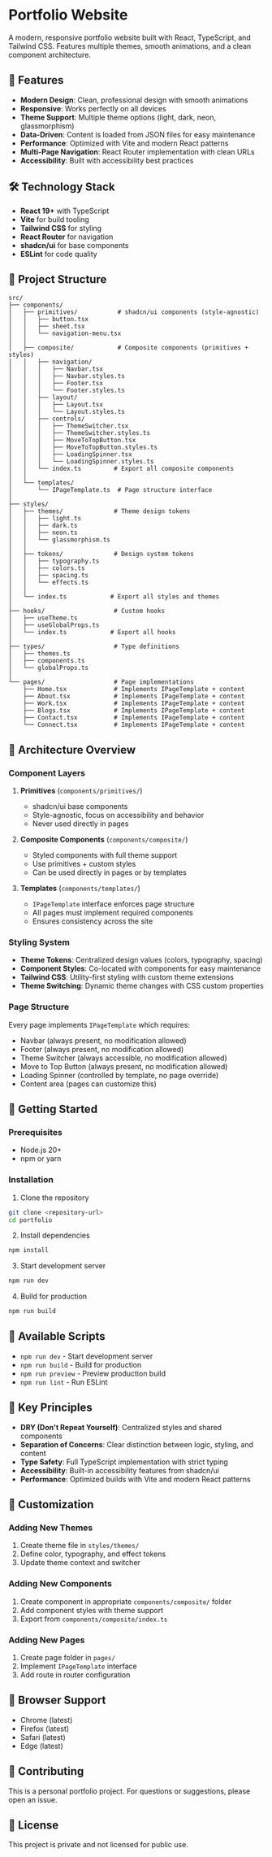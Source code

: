 # Portfolio Website

A modern, responsive portfolio website built with React, TypeScript, and Tailwind CSS. Features multiple themes, smooth animations, and a clean component architecture.

## 🚀 Features

- **Modern Design**: Clean, professional design with smooth animations
- **Responsive**: Works perfectly on all devices
- **Theme Support**: Multiple theme options (light, dark, neon, glassmorphism)
- **Data-Driven**: Content is loaded from JSON files for easy maintenance
- **Performance**: Optimized with Vite and modern React patterns
- **Multi-Page Navigation**: React Router implementation with clean URLs
- **Accessibility**: Built with accessibility best practices

## 🛠️ Technology Stack

- **React 19+** with TypeScript
- **Vite** for build tooling
- **Tailwind CSS** for styling
- **React Router** for navigation
- **shadcn/ui** for base components
- **ESLint** for code quality

## 📁 Project Structure

```
src/
├── components/
│   ├── primitives/           # shadcn/ui components (style-agnostic)
│   │   ├── button.tsx
│   │   ├── sheet.tsx
│   │   └── navigation-menu.tsx
│   │
│   ├── composite/            # Composite components (primitives + styles)
│   │   ├── navigation/
│   │   │   ├── Navbar.tsx
│   │   │   ├── Navbar.styles.ts
│   │   │   ├── Footer.tsx
│   │   │   └── Footer.styles.ts
│   │   ├── layout/
│   │   │   ├── Layout.tsx
│   │   │   └── Layout.styles.ts
│   │   ├── controls/
│   │   │   ├── ThemeSwitcher.tsx
│   │   │   ├── ThemeSwitcher.styles.ts
│   │   │   ├── MoveToTopButton.tsx
│   │   │   ├── MoveToTopButton.styles.ts
│   │   │   ├── LoadingSpinner.tsx
│   │   │   └── LoadingSpinner.styles.ts
│   │   └── index.ts         # Export all composite components
│   │
│   └── templates/
│       └── IPageTemplate.ts  # Page structure interface
│
├── styles/
│   ├── themes/              # Theme design tokens
│   │   ├── light.ts
│   │   ├── dark.ts
│   │   ├── neon.ts
│   │   └── glassmorphism.ts
│   │
│   ├── tokens/              # Design system tokens
│   │   ├── typography.ts
│   │   ├── colors.ts
│   │   ├── spacing.ts
│   │   └── effects.ts
│   │
│   └── index.ts            # Export all styles and themes
│
├── hooks/                   # Custom hooks
│   ├── useTheme.ts
│   ├── useGlobalProps.ts
│   └── index.ts            # Export all hooks
│
├── types/                   # Type definitions
│   ├── themes.ts
│   ├── components.ts
│   └── globalProps.ts
│
└── pages/                   # Page implementations
    ├── Home.tsx             # Implements IPageTemplate + content
    ├── About.tsx            # Implements IPageTemplate + content
    ├── Work.tsx             # Implements IPageTemplate + content
    ├── Blogs.tsx            # Implements IPageTemplate + content
    ├── Contact.tsx          # Implements IPageTemplate + content
    └── Connect.tsx          # Implements IPageTemplate + content
```

## 🎨 Architecture Overview

### **Component Layers**

1. **Primitives** (`components/primitives/`)
   - shadcn/ui base components
   - Style-agnostic, focus on accessibility and behavior
   - Never used directly in pages

2. **Composite Components** (`components/composite/`)
   - Styled components with full theme support
   - Use primitives + custom styles
   - Can be used directly in pages or by templates

3. **Templates** (`components/templates/`)
   - `IPageTemplate` interface enforces page structure
   - All pages must implement required components
   - Ensures consistency across the site

### **Styling System**

- **Theme Tokens**: Centralized design values (colors, typography, spacing)
- **Component Styles**: Co-located with components for easy maintenance
- **Tailwind CSS**: Utility-first styling with custom theme extensions
- **Theme Switching**: Dynamic theme changes with CSS custom properties

### **Page Structure**

Every page implements `IPageTemplate` which requires:
- Navbar (always present, no modification allowed)
- Footer (always present, no modification allowed)
- Theme Switcher (always accessible, no modification allowed)
- Move to Top Button (always present, no modification allowed)
- Loading Spinner (controlled by template, no page override)
- Content area (pages can customize this)

## 🚀 Getting Started

### Prerequisites

- Node.js 20+ 
- npm or yarn

### Installation

1. Clone the repository
```bash
git clone <repository-url>
cd portfolio
```

2. Install dependencies
```bash
npm install
```

3. Start development server
```bash
npm run dev
```

4. Build for production
```bash
npm run build
```

## 📝 Available Scripts

- `npm run dev` - Start development server
- `npm run build` - Build for production
- `npm run preview` - Preview production build
- `npm run lint` - Run ESLint

## 🎯 Key Principles

- **DRY (Don't Repeat Yourself)**: Centralized styles and shared components
- **Separation of Concerns**: Clear distinction between logic, styling, and content
- **Type Safety**: Full TypeScript implementation with strict typing
- **Accessibility**: Built-in accessibility features from shadcn/ui
- **Performance**: Optimized builds with Vite and modern React patterns

## 🔧 Customization

### Adding New Themes

1. Create theme file in `styles/themes/`
2. Define color, typography, and effect tokens
3. Update theme context and switcher

### Adding New Components

1. Create component in appropriate `components/composite/` folder
2. Add component styles with theme support
3. Export from `components/composite/index.ts`

### Adding New Pages

1. Create page folder in `pages/`
2. Implement `IPageTemplate` interface
3. Add route in router configuration

## 📱 Browser Support

- Chrome (latest)
- Firefox (latest)
- Safari (latest)
- Edge (latest)

## 🤝 Contributing

This is a personal portfolio project. For questions or suggestions, please open an issue.

## 📄 License

This project is private and not licensed for public use.
